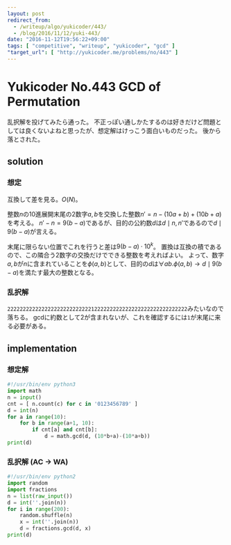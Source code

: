 ```yaml
---
layout: post
redirect_from:
  - /writeup/algo/yukicoder/443/
  - /blog/2016/11/12/yuki-443/
date: "2016-11-12T19:56:22+09:00"
tags: [ "competitive", "writeup", "yukicoder", "gcd" ]
"target_url": [ "http://yukicoder.me/problems/no/443" ]
---
```


# Yukicoder No.443 GCD of Permutation

乱択解を投げてみたら通った。
不正っぽい通しかたするのは好きだけど問題としては良くないよねと思ったが、想定解はけっこう面白いものだった。
後から落とされた。

## solution

### 想定

互換して差を見る。$O(N)$。

整数$n$の$10$進展開末尾の$2$数字$a, b$を交換した整数$n' = n - (10a + b) + (10b + a)$を考える。
$n' - n = 9(b - a)$であるが、目的の公約数$d$は$d \mid n, n'$であるので$d \mid 9(b-a)$が言える。

末尾に限らない位置でこれを行うと差は$9(b-a) \cdot 10^k$。
置換は互換の積であるので、この隣合う$2$数字の交換だけでできる整数を考えればよい。
よって、数字$a,b$が$n$に含まれていることを$\phi(a,b)$として、目的の$d$は$\forall a b. \phi(a, b) \to d \mid 9(b-a)$を満たす最大の整数となる。

### 乱択解

`2222222222222222222222222221222222222222222222222222222222`みたいなので落ちる。
$\mathrm{gcd}$に約数として$2$が含まれないが、これを確認するには`1`が末尾に来る必要がある。

## implementation

### 想定解

``` python
#!/usr/bin/env python3
import math
n = input()
cnt = [ n.count(c) for c in '0123456789' ]
d = int(n)
for a in range(10):
    for b in range(a+1, 10):
        if cnt[a] and cnt[b]:
            d = math.gcd(d, (10*b+a)-(10*a+b))
print(d)
```

### 乱択解 (AC $\to$ WA)

``` python
#!/usr/bin/env python2
import random
import fractions
n = list(raw_input())
d = int(''.join(n))
for i in range(200):
    random.shuffle(n)
    x = int(''.join(n))
    d = fractions.gcd(d, x)
print(d)
```
